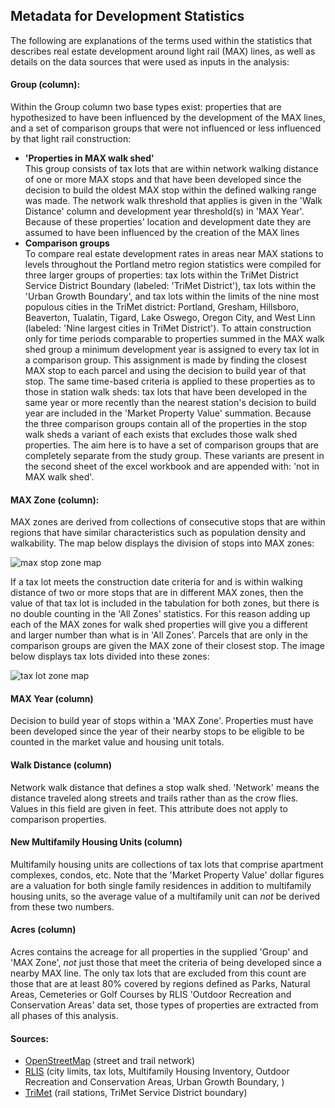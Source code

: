 ## Metadata for Development Statistics
The following are explanations of the terms used within the statistics that describes real estate development around light rail (MAX) lines, as well as details on the data sources that were used as inputs in the analysis:

#### Group (column):
Within the Group column two base types exist: properties that are hypothesized to have been influenced by the development of the MAX lines, and a set of comparison groups that were not influenced or less influenced by that light rail construction:
* **'Properties in MAX walk shed'**  
This group consists of tax lots that are within network walking distance of one or more MAX stops and that have been developed since the decision to build the oldest MAX stop within the defined walking range was made.  The network walk threshold that applies is given in the 'Walk Distance' column and development year threshold(s) in 'MAX Year'.  Because of these properties' location and development date they are assumed to have been influenced by the creation of the MAX lines
* **Comparison groups**  
To compare real estate development rates in areas near MAX stations to levels throughout the Portland metro region statistics were compiled for three larger groups of properties: tax lots within the TriMet District Service District Boundary (labeled: 'TriMet District'), tax lots within the 'Urban Growth Boundary', and tax lots within the limits of the nine most populous cities in the TriMet district: Portland, Gresham, Hillsboro, Beaverton, Tualatin, Tigard, Lake Oswego, Oregon City, and West Linn (labeled: 'Nine largest cities in TriMet District').  To attain construction only for time periods comparable to properties summed in the MAX walk shed group a minimum development year is assigned to every tax lot in a comparison group.  This assignment is made by finding the closest MAX stop to each parcel and using the decision to build year of that stop.  The same time-based criteria is applied to these properties as to those in station walk sheds: tax lots that have been developed in the same year or more recently than the nearest station's decision to build year are included in the 'Market Property Value' summation.  Because the three comparison groups contain all of the properties in the stop walk sheds a variant of each exists that excludes those walk shed properties.  The aim here is to have a set of comparison groups that are completely separate from the study group.  These variants are present in the second sheet of the excel workbook and are appended with: 'not in MAX walk shed'.

#### MAX Zone (column):
MAX zones are derived from collections of consecutive stops that are within regions that have similar characteristics such as population density and walkability.  The map below displays the division of stops into MAX zones:

![max stop zone map](https://raw.githubusercontent.com/grant-humphries/dev-near-light-rail/master/static_maps/max_zones_by_stop.png)

If a tax lot meets the construction date criteria for and is within walking distance of two or more stops that are in different MAX zones, then the value of that tax lot is included in the tabulation for both zones, but there is no double counting in the 'All Zones' statistics.  For this reason adding up each of the MAX zones for walk shed properties will give you a different and larger number than what is in 'All Zones'.  Parcels that are only in the comparison groups are given the MAX zone of their closest stop.  The image below displays tax lots divided into these zones:

![tax lot zone map](https://raw.githubusercontent.com/grant-humphries/dev-near-light-rail/master/static_maps/comp_zones_half_mile_tm_dist.png)

#### MAX Year (column)
Decision to build year of stops within a 'MAX Zone'.  Properties must have been developed since the year of their nearby stops to be eligible to be counted in the market value and housing unit totals.

#### Walk Distance (column)
Network walk distance that defines a stop walk shed.  'Network' means the distance traveled along streets and trails rather than as the crow flies.  Values in this field are given in feet.  This attribute does not apply to comparison properties.

#### New Multifamily Housing Units (column)
Multifamily housing units are collections of tax lots that comprise apartment complexes, condos, etc.  Note that the 'Market Property Value' dollar figures are a valuation for both single family residences in addition to multifamily housing units, so the average value of a multifamily unit can *not* be derived from these two numbers.

#### Acres (column)
Acres contains the acreage for all properties in the supplied 'Group' and 'MAX Zone', *not* just those that meet the criteria of being developed since a nearby MAX line.  The only tax lots that are excluded from this count are those that are at least 80% covered by regions defined as Parks, Natural Areas, Cemeteries or Golf Courses by RLIS 'Outdoor Recreation and Conservation Areas' data set, those types of properties are extracted from all phases of this analysis.

#### Sources:
* [OpenStreetMap](osm.org) (street and trail network)
* [RLIS](http://rlisdiscovery.oregonmetro.gov/) (city limits, tax lots, Multifamily Housing Inventory, Outdoor Recreation and Conservation Areas, Urban Growth Boundary, )
* [TriMet](http://developer.trimet.org/gis/) (rail stations, TriMet Service District boundary)
